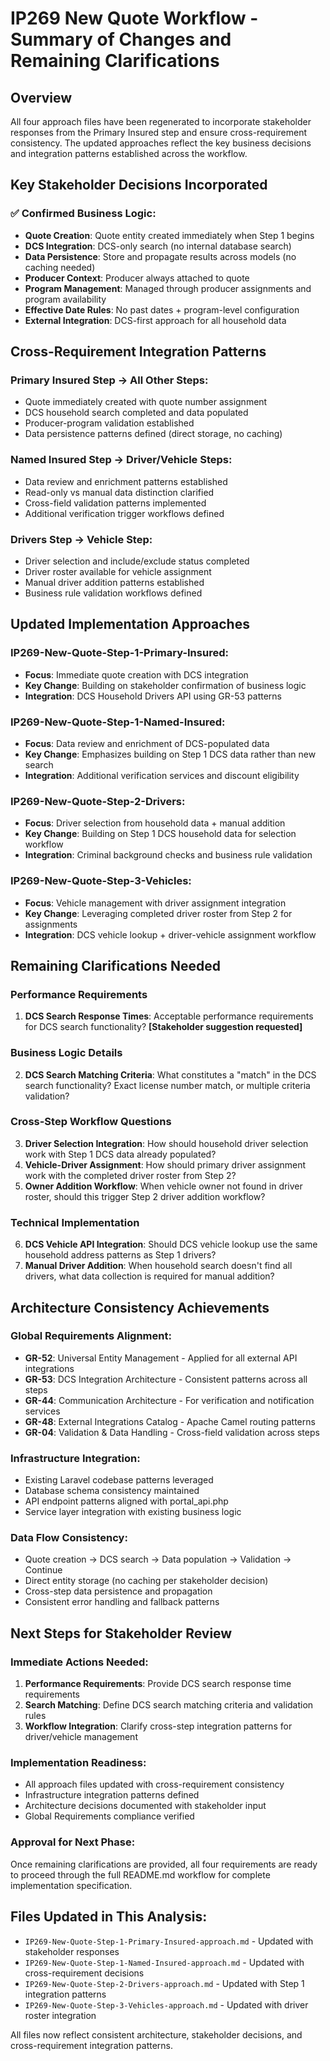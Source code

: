 # IP269 New Quote Workflow - Summary of Changes and Remaining Clarifications

## Overview
All four approach files have been regenerated to incorporate stakeholder responses from the Primary Insured step and ensure cross-requirement consistency. The updated approaches reflect the key business decisions and integration patterns established across the workflow.

## Key Stakeholder Decisions Incorporated

### ✅ **Confirmed Business Logic:**
- **Quote Creation**: Quote entity created immediately when Step 1 begins
- **DCS Integration**: DCS-only search (no internal database search)
- **Data Persistence**: Store and propagate results across models (no caching needed)
- **Producer Context**: Producer always attached to quote
- **Program Management**: Managed through producer assignments and program availability
- **Effective Date Rules**: No past dates + program-level configuration
- **External Integration**: DCS-first approach for all household data

## Cross-Requirement Integration Patterns

### **Primary Insured Step → All Other Steps:**
- Quote immediately created with quote number assignment
- DCS household search completed and data populated
- Producer-program validation established
- Data persistence patterns defined (direct storage, no caching)

### **Named Insured Step → Driver/Vehicle Steps:**
- Data review and enrichment patterns established
- Read-only vs manual data distinction clarified
- Cross-field validation patterns implemented
- Additional verification trigger workflows defined

### **Drivers Step → Vehicle Step:**
- Driver selection and include/exclude status completed
- Driver roster available for vehicle assignment
- Manual driver addition patterns established
- Business rule validation workflows defined

## Updated Implementation Approaches

### **IP269-New-Quote-Step-1-Primary-Insured:**
- **Focus**: Immediate quote creation with DCS integration
- **Key Change**: Building on stakeholder confirmation of business logic
- **Integration**: DCS Household Drivers API using GR-53 patterns

### **IP269-New-Quote-Step-1-Named-Insured:**  
- **Focus**: Data review and enrichment of DCS-populated data
- **Key Change**: Emphasizes building on Step 1 DCS data rather than new search
- **Integration**: Additional verification services and discount eligibility

### **IP269-New-Quote-Step-2-Drivers:**
- **Focus**: Driver selection from household data + manual addition
- **Key Change**: Building on Step 1 DCS household data for selection workflow
- **Integration**: Criminal background checks and business rule validation

### **IP269-New-Quote-Step-3-Vehicles:**
- **Focus**: Vehicle management with driver assignment integration
- **Key Change**: Leveraging completed driver roster from Step 2 for assignments
- **Integration**: DCS vehicle lookup + driver-vehicle assignment workflow

## Remaining Clarifications Needed

### **Performance Requirements**
1. **DCS Search Response Times**: Acceptable performance requirements for DCS search functionality? **[Stakeholder suggestion requested]**

### **Business Logic Details**
2. **DCS Search Matching Criteria**: What constitutes a "match" in the DCS search functionality? Exact license number match, or multiple criteria validation?

### **Cross-Step Workflow Questions**
3. **Driver Selection Integration**: How should household driver selection work with Step 1 DCS data already populated?
4. **Vehicle-Driver Assignment**: How should primary driver assignment work with the completed driver roster from Step 2?
5. **Owner Addition Workflow**: When vehicle owner not found in driver roster, should this trigger Step 2 driver addition workflow?

### **Technical Implementation**
6. **DCS Vehicle API Integration**: Should DCS vehicle lookup use the same household address patterns as Step 1 drivers?
7. **Manual Driver Addition**: When household search doesn't find all drivers, what data collection is required for manual addition?

## Architecture Consistency Achievements

### **Global Requirements Alignment:**
- **GR-52**: Universal Entity Management - Applied for all external API integrations
- **GR-53**: DCS Integration Architecture - Consistent patterns across all steps
- **GR-44**: Communication Architecture - For verification and notification services
- **GR-48**: External Integrations Catalog - Apache Camel routing patterns
- **GR-04**: Validation & Data Handling - Cross-field validation across steps

### **Infrastructure Integration:**
- Existing Laravel codebase patterns leveraged
- Database schema consistency maintained
- API endpoint patterns aligned with portal_api.php
- Service layer integration with existing business logic

### **Data Flow Consistency:**
- Quote creation → DCS search → Data population → Validation → Continue
- Direct entity storage (no caching per stakeholder decision)
- Cross-step data persistence and propagation
- Consistent error handling and fallback patterns

## Next Steps for Stakeholder Review

### **Immediate Actions Needed:**
1. **Performance Requirements**: Provide DCS search response time requirements
2. **Search Matching**: Define DCS search matching criteria and validation rules
3. **Workflow Integration**: Clarify cross-step integration patterns for driver/vehicle management

### **Implementation Readiness:**
- All approach files updated with cross-requirement consistency
- Infrastructure integration patterns defined
- Architecture decisions documented with stakeholder input
- Global Requirements compliance verified

### **Approval for Next Phase:**
Once remaining clarifications are provided, all four requirements are ready to proceed through the full README.md workflow for complete implementation specification.

## Files Updated in This Analysis:
- `IP269-New-Quote-Step-1-Primary-Insured-approach.md` - Updated with stakeholder responses
- `IP269-New-Quote-Step-1-Named-Insured-approach.md` - Updated with cross-requirement decisions  
- `IP269-New-Quote-Step-2-Drivers-approach.md` - Updated with Step 1 integration patterns
- `IP269-New-Quote-Step-3-Vehicles-approach.md` - Updated with driver roster integration

All files now reflect consistent architecture, stakeholder decisions, and cross-requirement integration patterns.